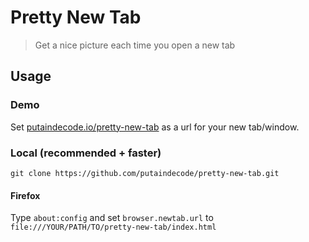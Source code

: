 # Pretty New Tab

> Get a nice picture each time you open a new tab

## Usage

### Demo

Set [putaindecode.io/pretty-new-tab](http://putaindecode.io/pretty-new-tab/) as a url for your new tab/window.

### Local (recommended + faster)

    git clone https://github.com/putaindecode/pretty-new-tab.git

#### Firefox

Type `about:config` and set `browser.newtab.url` to `file:///YOUR/PATH/TO/pretty-new-tab/index.html`
